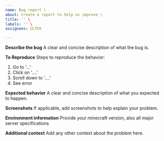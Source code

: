```yaml
---
name: Bug report \
about: Create a report to help us improve \
title: '' \
labels: '' \
assignees: ULTUX

---
```


**Describe the bug**
A clear and concise description of what the bug is.

**To Reproduce**
Steps to reproduce the behavior:
1. Go to '...'
2. Click on '....'
3. Scroll down to '....'
4. See error

**Expected behavior**
A clear and concise description of what you expected to happen.

**Screenshots**
If applicable, add screenshots to help explain your problem.

**Environment information**
Provide your minecraft version, also all major server specifications

**Additional context**
Add any other context about the problem here.
